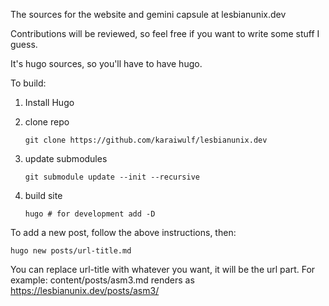 The sources for the website and gemini capsule at lesbianunix.dev

Contributions will be reviewed, so feel free if you want to write some stuff I
guess.

It's hugo sources, so you'll have to have hugo.

To build:

1. Install Hugo

2. clone repo

   `git clone https://github.com/karaiwulf/lesbianunix.dev`

3. update submodules

   `git submodule update --init --recursive`

4. build site

   `hugo # for development add -D`

To add a new post, follow the above instructions, then:

`hugo new posts/url-title.md`

You can replace url-title with whatever you want, it will be the url part.  For
example: content/posts/asm3.md renders as https://lesbianunix.dev/posts/asm3/

